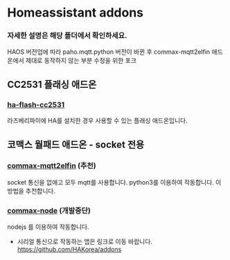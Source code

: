 Homeassistant addons
====================
### 자세한 설명은 해당 폴더에서 확인하세요.
HAOS 버전업에 따라 paho.mqtt.python 버전이 바뀐 후 commax-mqtt2elfin 애드온에서 제대로 동작하지 않는 부분 수정을 위한 포크

## CC2531 플래싱 애드온
### [ha-flash-cc2531](https://github.com/kimtc99/HAaddon/tree/master/ha-flash-cc2531)
라즈베리파이에 HA를 설치한 경우 사용할 수 있는 플래싱 애드온입니다.

## 코맥스 월패드 애드온 - socket 전용
### [commax-mqtt2elfin](https://github.com/kimtc99/HAaddon/tree/master/commax-mqtt2elfin) (추천)
socket 통신을 없애고 모두 mqtt를 사용합니다. python3를 이용하여 작동합니다.
이 방법을 추천합니다.
### [commax-node](https://github.com/kimtc99/HAaddon/tree/master/commax-node) (개발중단)
nodejs 를 이용하여 작동합니다.
* 시리얼 통신으로 작동하는 앱은 링크로 이동 바랍니다.
https://github.com/HAKorea/addons

